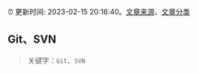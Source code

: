 :alarm_clock: 更新时间: 2023-02-15 20:16:40。[文章来源](/README.md)、[文章分类](/TAGS.md)

## Git、SVN


> 关键字：`Git`、`SVN`



